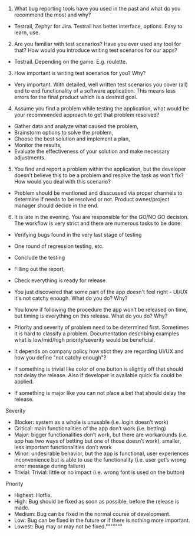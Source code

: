 1. What bug reporting tools have you used in the past and what do you recommend the most and why?
- Testrail, Zephyr for Jira. Testrail has better interface, options. Easy to learn, use.

2. Are you familiar with test scenarios? Have you ever used any tool for that? How would you introduce writing test scenarios for our apps?
- Testrail. Depending on the game. E.g. roulette.

3. How important is writing test scenarios for you? Why?
- Very important. With detailed, well written test scenarios you cover (all) end to end functionality of a software application. This means less errors for the final product which is a desired goal.

4. Assume you find a problem while testing the application, what would be your recommended approach to get that problem resolved?
- Gather data and analyze what caused the problem,
- Brainstorm options to solve the problem,
- Choose the best solution and implement a plan,
- Monitor the results,
- Evaluate the effectiveness of your solution and make necessary adjustments.

5. You find and report a problem within the application, but the developer doesn’t believe this to be a problem and resolve the task as won't fix? How would you deal with this scenario?
- Problem should be mentioned and disscussed via proper channels to determine if needs to be resolved or not. Product owner/project manager should decide in the end. 

6. It is late in the evening. You are responsible for the GO/NO GO decision. The workflow is very strict and there are numerous tasks to be done:
- Verifying bugs found in the very last stage of testing
- One round of regression testing, etc.
- Conclude the testing
- Filling out the report,
- Check everything is ready for release

- You just discovered that some part of the app doesn't feel right - UI/UX it's not catchy enough.
What do you do? Why?
- You know if following the procedure the app won’t be released on time, but timing is everything on
this release. What do you do? Why?

- Priority and severity of problem need to be determined first. Sometimes it is hard to classify a problem. Documentation describing examples what is low/mid/high priority/severity would be beneficial.
- It depends on company policy how stict they are regarding UI/UX and how you define "not catchy enough"?
- If something is trivial like color of one button is slightly off that should not delay the release. Also if developer is available quick fix could be applied.
- If something is major like you can not place a bet that should delay the release.

Severity
- Blocker: system as a whole is unusable (i.e. login doesn’t work)
- Critical: main functionalities of the app don’t work (i.e. betting)
- Major: bigger functionalities don’t work, but there are workarounds (i.e. app has two ways of betting but one of those doesn’t work), smaller, less important functionalities don’t work
- Minor: undesirable behavior, but the app is functional, user experiences inconvenience but is able to use the functionality (i.e. user get’s wrong error message during failure)
- Trivial: Trivial: little or no impact (i.e. wrong font is used on the button)

Priority
- Highest: Hotfix. 
- High: Bug should be fixed as soon as possible, before the release is made. 
- Medium: Bug can be fixed in the normal course of development. 
- Low: Bug can be fixed in the future or if there is nothing more important. 
- Lowest: Bug may or may not be fixed."""""""
